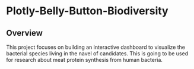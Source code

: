 # Plotly-Belly-Button-Biodiversity

## Overview
This project focuses on building an interactive dashboard to visualize the bacterial species living in the navel of candidates. This is going to be used for research about meat protein synthesis from human bacteria.
